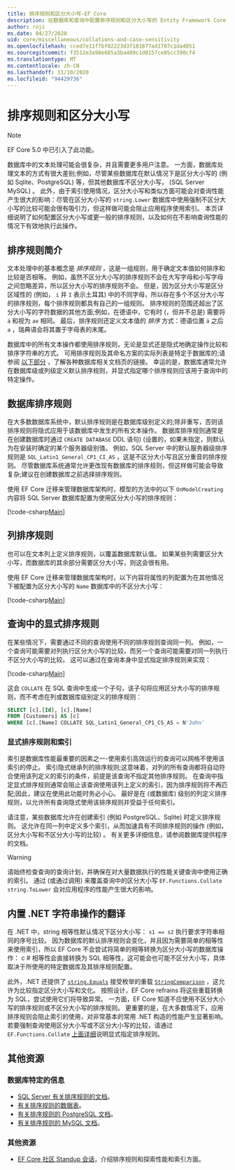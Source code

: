 ```yaml
---
title: 排序规则和区分大小写-EF Core
description: 在数据库和查询中配置排序规则和区分大小写的 Entity Framework Core
author: roji
ms.date: 04/27/2020
uid: core/miscellaneous/collations-and-case-sensitivity
ms.openlocfilehash: cced7e11f7bf02223d3f181677ad1707c1da4051
ms.sourcegitcommit: f3512e3a98e685a3ba409c1d0157ce85cc390cf4
ms.translationtype: MT
ms.contentlocale: zh-CN
ms.lasthandoff: 11/10/2020
ms.locfileid: "94429736"
---
```

# <a name="collations-and-case-sensitivity"></a>排序规则和区分大小写

> [!NOTE]
> EF Core 5.0 中已引入了此功能。

数据库中的文本处理可能会很复杂，并且需要更多用户注意。 一方面，数据库处理文本的方式有很大差别;例如，尽管某些数据库在默认情况下是区分大小写的 (例如 Sqlite、PostgreSQL) 等，但其他数据库不区分大小写， (SQL Server MySQL) 。 此外，由于索引使用情况，区分大小写和类似方面可能会对查询性能产生很大的影响：尽管在区分大小写的 `string.Lower` 数据库中使用强制不区分大小写的比较可能会很有吸引力，但这样做可能会阻止应用程序使用索引。 本页详细说明了如何配置区分大小写或更一般的排序规则，以及如何在不影响查询性能的情况下有效地执行此操作。

## <a name="introduction-to-collations"></a>排序规则简介

文本处理中的基本概念是 *排序规则* ，这是一组规则，用于确定文本值如何排序和比较是否相等。 例如，虽然不区分大小写的排序规则不会在大写字母和小写字母之间忽略差异，所以区分大小写的排序规则不会。 但是，因为区分大小写是区分区域性的 (例如， `i` 并 `I` 表示土耳其) 中的不同字母，所以存在多个不区分大小写的排序规则，每个排序规则都具有自己的一组规则。 排序规则的范围还超出了区分大小写的字符数据的其他方面;例如，在德语中，它有时 (，但并不总是) 需要将 `ä` 和视为 `ae` 相同。 最后，排序规则还定义文本值的 *排序* 方式：德语位置 `ä` 之后 `a` ，瑞典语会将其置于字母表的末尾。

数据库中的所有文本操作都使用排序规则，无论是显式还是隐式地确定操作比较和排序字符串的方式。 可用排序规则及其命名方案的实际列表是特定于数据库的;请参阅 [以下部分](#database-specific-information) ，了解各种数据库相关文档页的链接。 幸运的是，数据库通常允许在数据库级或列级定义默认排序规则，并显式指定哪个排序规则应该用于查询中的特定操作。

## <a name="database-collation"></a>数据库排序规则

在大多数数据库系统中，默认排序规则是在数据库级别定义的;除非重写，否则该排序规则将隐式应用于该数据库中发生的所有文本操作。 数据库排序规则通常是在创建数据库时通过 `CREATE DATABASE` DDL 语句)  (设置的，如果未指定，则默认为在安装时确定的某个服务器级别值。 例如，SQL Server 中的默认服务器级排序规则是 `SQL_Latin1_General_CP1_CI_AS` ，这是不区分大小写且区分重音的排序规则。 尽管数据库系统通常允许更改现有数据库的排序规则，但这样做可能会导致复杂;建议在创建数据库之前选择排序规则。

使用 EF Core 迁移来管理数据库架构时，模型的方法中的以下 `OnModelCreating` 内容将 SQL Server 数据库配置为使用区分大小写的排序规则：

[!code-csharp[Main](../../../samples/core/Miscellaneous/Collations/Program.cs?range=40)]

## <a name="column-collation"></a>列排序规则

也可以在文本列上定义排序规则，以覆盖数据库默认值。 如果某些列需要区分大小写，而数据库的其余部分需要区分大小写，则这会很有用。

使用 EF Core 迁移来管理数据库架构时，以下内容将属性的列配置为在其他情况下被配置为区分大小写的 `Name` 数据库中的不区分大小写：

[!code-csharp[Main](../../../samples/core/Miscellaneous/Collations/Program.cs?name=OnModelCreating&highlight=6)]

## <a name="explicit-collation-in-a-query"></a>查询中的显式排序规则

在某些情况下，需要通过不同的查询使用不同的排序规则查询同一列。 例如，一个查询可能需要对列执行区分大小写的比较，而另一个查询可能需要对同一列执行不区分大小写的比较。 这可以通过在查询本身中显式指定排序规则来实现：

[!code-csharp[Main](../../../samples/core/Miscellaneous/Collations/Program.cs?name=SimpleQueryCollation)]

这会 `COLLATE` 在 SQL 查询中生成一个子句，该子句将应用区分大小写的排序规则，而不考虑在列或数据库级别定义的排序规则：

```sql
SELECT [c].[Id], [c].[Name]
FROM [Customers] AS [c]
WHERE [c].[Name] COLLATE SQL_Latin1_General_CP1_CS_AS = N'John'
```

### <a name="explicit-collations-and-indexes"></a>显式排序规则和索引

索引是数据库性能最重要的因素之一-使用索引高效运行的查询可以网格不使用该索引的停止。 索引隐式继承列的排序规则;这意味着，对列的所有查询都将自动符合使用该列定义的索引的条件，前提是该查询不指定其他排序规则。 在查询中指定显式排序规则通常会阻止该查询使用该列上定义的索引，因为排序规则将不再匹配;因此，建议在使用此功能时务必小心。 最好是在 (或数据库) 级别的列定义排序规则，以允许所有查询隐式使用该排序规则并受益于任何索引。

请注意，某些数据库允许在创建索引 (例如 PostgreSQL、Sqlite) 时定义排序规则。 这允许在同一列中定义多个索引，从而加速具有不同排序规则的操作 (例如，区分大小写和不区分大小写的比较) 。 有关更多详细信息，请参阅数据库提供程序的文档。

> [!WARNING]
> 请始终检查查询的查询计划，并确保在对大量数据执行的性能关键查询中使用正确的索引。 通过 (或通过调用) 来覆盖查询中的区分大小写 `EF.Functions.Collate` `string.ToLower` 会对应用程序的性能产生很大的影响。

## <a name="translation-of-built-in-net-string-operations"></a>内置 .NET 字符串操作的翻译

在 .NET 中，string 相等性默认情况下区分大小写： `s1 == s2` 执行要求字符串相同的序号比较。 因为数据库的默认排序规则会变化，并且因为需要简单的相等性来使用索引，所以 EF Core 不会尝试将简单的相等转换为区分大小写的数据库操作： c # 相等性会直接转换为 SQL 相等性，这可能会也可能不区分大小写，具体取决于所使用的特定数据库及其排序规则配置。

此外，.NET 还提供了 [`string.Equals`](/dotnet/api/system.string.equals#System_String_Equals_System_String_System_StringComparison_) 接受枚举的重载 [`StringComparison`](/dotnet/api/system.stringcomparison) ，这允许为比较指定区分大小写和文化。 按照设计，EF Core refrains 将这些重载转换为 SQL，尝试使用它们将导致异常。 一方面，EF Core 知道不应使用不区分大小写的排序规则或不区分大小写的排序规则。 更重要的是，在大多数情况下，应用排序规则会阻止索引的使用，对非常基本的常用 .NET 构造的性能产生显著影响。 若要强制查询使用区分大小写或不区分大小写的比较，请通过 `EF.Functions.Collate` [上面详细](#explicit-collations-and-indexes)说明显式指定排序规则。

## <a name="additional-resources"></a>其他资源

### <a name="database-specific-information"></a>数据库特定的信息

* [SQL Server 有关排序规则的文档](/sql/relational-databases/collations/collation-and-unicode-support)。
* [有关排序规则的数据表](/dotnet/standard/data/sqlite/collation)。
* [有关排序规则的 PostgreSQL 文档](https://www.postgresql.org/docs/current/collation.html)。
* [有关排序规则的 MySQL 文档](https://dev.mysql.com/doc/refman/en/charset-general.html)。

### <a name="other-resources"></a>其他资源

* [EF Core 社区 Standup 会话](https://www.youtube.com/watch?v=OgMhLVa_VfA&list=PLdo4fOcmZ0oX-DBuRG4u58ZTAJgBAeQ-t&index=1)，介绍排序规则和探索性能和索引方面。
